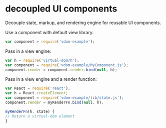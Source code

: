 # decoupled UI components

Decouple state, markup, and rendering engine for reusable UI components.


Use a component with default view library:
```js
var component = require('vdom-example');
```

Pass in a view engine:
```js
var h = require('virtual-dom/h');
var component = require('vdom-example/MyComponent.js');
component.render = component.render.bind(null, h);
```

Pass in a view engine and a render function:
```js
var React = require('react');
var h = React.createElement;
var component = require('vdom-example/lib/state.js');
component.render = myRenderFn.bind(null, h);

myRenderFn(h, state) {
// Return a virtual-dom element
}
```
